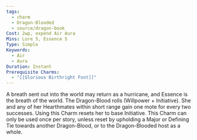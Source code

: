 ```yaml
---
tags:
  - charm
  - Dragon-Blooded
  - source/dragon-book
Cost: 2wp, expend Air Aura
Mins: Lore 5, Essence 5
Type: Simple
Keywords:
  - Air
  - Aura
Duration: Instant
Prerequisite Charms:
  - "[[Glorious Birthright Font]]"
---
```

A breath sent out into the world may return as a hurricane, and Essence is the breath of the world. The Dragon-Blood rolls (Willpower + Initiative). She and any of her Hearthmates within short range gain one mote for every two successes. Using this Charm resets her to base Initiative. This Charm can only be used once per story, unless reset by upholding a Major or Defining Tie towards another Dragon-Blood, or to the Dragon-Blooded host as a whole.